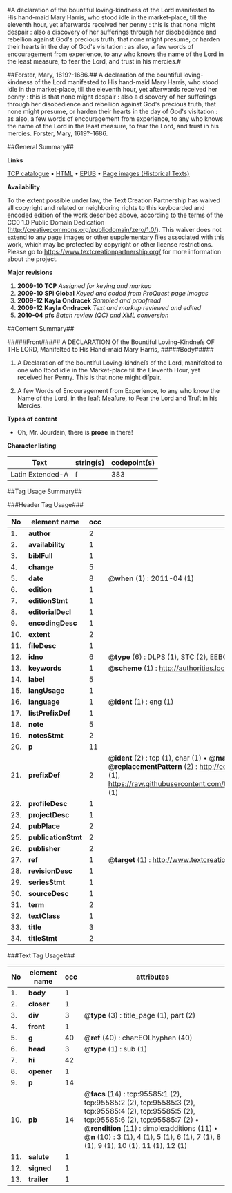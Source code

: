 #A declaration of the bountiful loving-kindness of the Lord manifested to His hand-maid Mary Harris, who stood idle in the market-place, till the eleventh hour, yet afterwards received her penny : this is that none might despair : also a discovery of her sufferings through her disobedience and rebellion against God's precious truth, that none might presume, or harden their hearts in the day of God's visitation : as also, a few words of encouragement from experience, to any who knows the name of the Lord in the least measure, to fear the Lord, and trust in his mercies.#

##Forster, Mary, 1619?-1686.##
A declaration of the bountiful loving-kindness of the Lord manifested to His hand-maid Mary Harris, who stood idle in the market-place, till the eleventh hour, yet afterwards received her penny : this is that none might despair : also a discovery of her sufferings through her disobedience and rebellion against God's precious truth, that none might presume, or harden their hearts in the day of God's visitation : as also, a few words of encouragement from experience, to any who knows the name of the Lord in the least measure, to fear the Lord, and trust in his mercies.
Forster, Mary, 1619?-1686.

##General Summary##

**Links**

[TCP catalogue](http://www.ota.ox.ac.uk/tcp/)  • 
[HTML](http://tei.it.ox.ac.uk/tcp/Texts-HTML/free/A40/A40005.html)  • 
[EPUB](http://tei.it.ox.ac.uk/tcp/Texts-EPUB/free/A40/A40005.epub) • 
[Page images (Historical Texts)](https://historicaltexts.jisc.ac.uk/eebo-12927434e)

**Availability**

To the extent possible under law, the Text Creation Partnership has waived all copyright and related or neighboring rights to this keyboarded and encoded edition of the work described above, according to the terms of the CC0 1.0 Public Domain Dedication (http://creativecommons.org/publicdomain/zero/1.0/). This waiver does not extend to any page images or other supplementary files associated with this work, which may be protected by copyright or other license restrictions. Please go to https://www.textcreationpartnership.org/ for more information about the project.

**Major revisions**

1. __2009-10__ __TCP__ *Assigned for keying and markup*
1. __2009-10__ __SPi Global__ *Keyed and coded from ProQuest page images*
1. __2009-12__ __Kayla Ondracek__ *Sampled and proofread*
1. __2009-12__ __Kayla Ondracek__ *Text and markup reviewed and edited*
1. __2010-04__ __pfs__ *Batch review (QC) and XML conversion*

##Content Summary##

#####Front#####
A DECLARATION Of the Bountiful Loving-Kindneſs OF THE LORD, Manifeſted to His Hand-maid Mary Harris,
#####Body#####

1. A Declaration of the bountiful Loving-kindneſs of the Lord, manifeſted to one who ſtood idle in the Market-place till the Eleventh Hour, yet received her Penny. This is that none might diſpair.

1. A few Words of Encouragement from Experience, to any who know the Name of the Lord, in the leaſt Meaſure, to Fear the Lord and Truſt in his Mercies.

**Types of content**

  * Oh, Mr. Jourdain, there is **prose** in there!

**Character listing**


|Text|string(s)|codepoint(s)|
|---|---|---|
|Latin Extended-A|ſ|383|

##Tag Usage Summary##

###Header Tag Usage###

|No|element name|occ|attributes|
|---|---|---|---|
|1.|__author__|2||
|2.|__availability__|1||
|3.|__biblFull__|1||
|4.|__change__|5||
|5.|__date__|8| @__when__ (1) : 2011-04 (1)|
|6.|__edition__|1||
|7.|__editionStmt__|1||
|8.|__editorialDecl__|1||
|9.|__encodingDesc__|1||
|10.|__extent__|2||
|11.|__fileDesc__|1||
|12.|__idno__|6| @__type__ (6) : DLPS (1), STC (2), EEBO-CITATION (1), OCLC (1), VID (1)|
|13.|__keywords__|1| @__scheme__ (1) : http://authorities.loc.gov/ (1)|
|14.|__label__|5||
|15.|__langUsage__|1||
|16.|__language__|1| @__ident__ (1) : eng (1)|
|17.|__listPrefixDef__|1||
|18.|__note__|5||
|19.|__notesStmt__|2||
|20.|__p__|11||
|21.|__prefixDef__|2| @__ident__ (2) : tcp (1), char (1)  •  @__matchPattern__ (2) : ([0-9\-]+):([0-9IVX]+) (1), (.+) (1)  •  @__replacementPattern__ (2) : http://eebo.chadwyck.com/downloadtiff?vid=$1&page=$2 (1), https://raw.githubusercontent.com/textcreationpartnership/Texts/master/tcpchars.xml#$1 (1)|
|22.|__profileDesc__|1||
|23.|__projectDesc__|1||
|24.|__pubPlace__|2||
|25.|__publicationStmt__|2||
|26.|__publisher__|2||
|27.|__ref__|1| @__target__ (1) : http://www.textcreationpartnership.org/docs/. (1)|
|28.|__revisionDesc__|1||
|29.|__seriesStmt__|1||
|30.|__sourceDesc__|1||
|31.|__term__|2||
|32.|__textClass__|1||
|33.|__title__|3||
|34.|__titleStmt__|2||


###Text Tag Usage###

|No|element name|occ|attributes|
|---|---|---|---|
|1.|__body__|1||
|2.|__closer__|1||
|3.|__div__|3| @__type__ (3) : title_page (1), part (2)|
|4.|__front__|1||
|5.|__g__|40| @__ref__ (40) : char:EOLhyphen (40)|
|6.|__head__|3| @__type__ (1) : sub (1)|
|7.|__hi__|42||
|8.|__opener__|1||
|9.|__p__|14||
|10.|__pb__|14| @__facs__ (14) : tcp:95585:1 (2), tcp:95585:2 (2), tcp:95585:3 (2), tcp:95585:4 (2), tcp:95585:5 (2), tcp:95585:6 (2), tcp:95585:7 (2)  •  @__rendition__ (11) : simple:additions (11)  •  @__n__ (10) : 3 (1), 4 (1), 5 (1), 6 (1), 7 (1), 8 (1), 9 (1), 10 (1), 11 (1), 12 (1)|
|11.|__salute__|1||
|12.|__signed__|1||
|13.|__trailer__|1||
